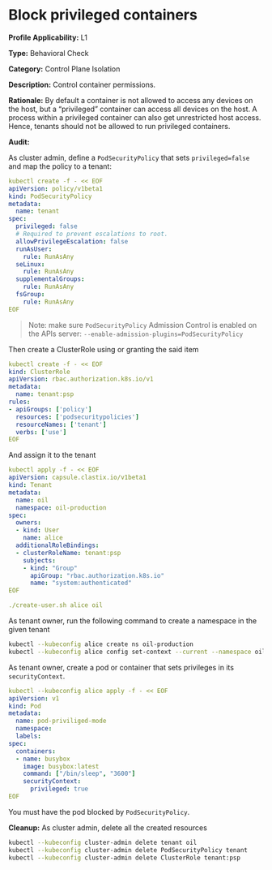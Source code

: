 # Block privileged containers

**Profile Applicability:** L1

**Type:** Behavioral Check

**Category:** Control Plane Isolation

**Description:** Control container permissions.

**Rationale:** By default a container is not allowed to access any devices on the host, but a “privileged” container can access all devices on the host. A process within a privileged container can also get unrestricted host access. Hence, tenants should not be allowed to run privileged containers.

**Audit:**

As cluster admin, define a `PodSecurityPolicy` that sets `privileged=false` and map the policy to a tenant:

```yaml
kubectl create -f - << EOF
apiVersion: policy/v1beta1
kind: PodSecurityPolicy
metadata:
  name: tenant
spec:
  privileged: false
  # Required to prevent escalations to root.
  allowPrivilegeEscalation: false
  runAsUser:
    rule: RunAsAny
  seLinux:
    rule: RunAsAny
  supplementalGroups:
    rule: RunAsAny
  fsGroup:
    rule: RunAsAny
EOF
```

> Note: make sure `PodSecurityPolicy` Admission Control is enabled on the APIs server: `--enable-admission-plugins=PodSecurityPolicy`

Then create a ClusterRole using or granting the said item

```yaml
kubectl create -f - << EOF
kind: ClusterRole
apiVersion: rbac.authorization.k8s.io/v1
metadata:
  name: tenant:psp
rules:
- apiGroups: ['policy']
  resources: ['podsecuritypolicies']
  resourceNames: ['tenant']
  verbs: ['use']
EOF
```

And assign it to the tenant

```yaml
kubectl apply -f - << EOF
apiVersion: capsule.clastix.io/v1beta1
kind: Tenant
metadata:
  name: oil
  namespace: oil-production
spec:
  owners:
  - kind: User
    name: alice
  additionalRoleBindings:
  - clusterRoleName: tenant:psp
    subjects:
    - kind: "Group"
      apiGroup: "rbac.authorization.k8s.io"
      name: "system:authenticated"
EOF

./create-user.sh alice oil
```

As tenant owner, run the following command to create a namespace in the given tenant

```bash 
kubectl --kubeconfig alice create ns oil-production
kubectl --kubeconfig alice config set-context --current --namespace oil-production
```

As tenant owner, create a pod or container that sets privileges in its `securityContext`. 

```yaml 
kubectl --kubeconfig alice apply -f - << EOF 
apiVersion: v1
kind: Pod
metadata:
  name: pod-priviliged-mode
  namespace:
  labels:
spec:
  containers:
  - name: busybox
    image: busybox:latest
    command: ["/bin/sleep", "3600"]
    securityContext:
      privileged: true
EOF
```

You must have the pod blocked by `PodSecurityPolicy`.

**Cleanup:**
As cluster admin, delete all the created resources

```bash 
kubectl --kubeconfig cluster-admin delete tenant oil
kubectl --kubeconfig cluster-admin delete PodSecurityPolicy tenant
kubectl --kubeconfig cluster-admin delete ClusterRole tenant:psp
```
